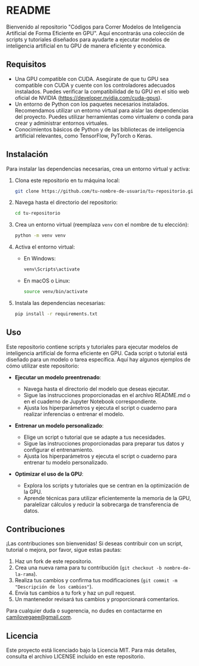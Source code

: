 # README

Bienvenido al repositorio "Códigos para Correr Modelos de Inteligencia Artificial de Forma Eficiente en GPU". Aquí encontrarás una colección de scripts y tutoriales diseñados para ayudarte a ejecutar modelos de inteligencia artificial en tu GPU de manera eficiente y económica.

## Requisitos

- Una GPU compatible con CUDA. Asegúrate de que tu GPU sea compatible con CUDA y cuente con los controladores adecuados instalados. Puedes verificar la compatibilidad de tu GPU en el sitio web oficial de NVIDIA (https://developer.nvidia.com/cuda-gpus).
- Un entorno de Python con los paquetes necesarios instalados. Recomendamos utilizar un entorno virtual para aislar las dependencias del proyecto. Puedes utilizar herramientas como virtualenv o conda para crear y administrar entornos virtuales.
- Conocimientos básicos de Python y de las bibliotecas de inteligencia artificial relevantes, como TensorFlow, PyTorch o Keras.

## Instalación

Para instalar las dependencias necesarias, crea un entorno virtual y activa:

1. Clona este repositorio en tu máquina local:

   ```bash
   git clone https://github.com/tu-nombre-de-usuario/tu-repositorio.git
   ```

2. Navega hasta el directorio del repositorio:

   ```bash
   cd tu-repositorio
   ```

3. Crea un entorno virtual (reemplaza `venv` con el nombre de tu elección):

   ```bash
   python -m venv venv
   ```

4. Activa el entorno virtual:

   - En Windows:

     ```bash
     venv\Scripts\activate
     ```

   - En macOS o Linux:

     ```bash
     source venv/bin/activate
     ```

5. Instala las dependencias necesarias:

   ```bash
   pip install -r requirements.txt
   ```

## Uso

Este repositorio contiene scripts y tutoriales para ejecutar modelos de inteligencia artificial de forma eficiente en GPU. Cada script o tutorial está diseñado para un modelo o tarea específica. Aquí hay algunos ejemplos de cómo utilizar este repositorio:

- **Ejecutar un modelo preentrenado**:
   - Navega hasta el directorio del modelo que deseas ejecutar.
   - Sigue las instrucciones proporcionadas en el archivo README.md o en el cuaderno de Jupyter Notebook correspondiente.
   - Ajusta los hiperparámetros y ejecuta el script o cuaderno para realizar inferencias o entrenar el modelo.

- **Entrenar un modelo personalizado**:
   - Elige un script o tutorial que se adapte a tus necesidades.
   - Sigue las instrucciones proporcionadas para preparar tus datos y configurar el entrenamiento.
   - Ajusta los hiperparámetros y ejecuta el script o cuaderno para entrenar tu modelo personalizado.

- **Optimizar el uso de la GPU**:
   - Explora los scripts y tutoriales que se centran en la optimización de la GPU.
   - Aprende técnicas para utilizar eficientemente la memoria de la GPU, paralelizar cálculos y reducir la sobrecarga de transferencia de datos.

## Contribuciones

¡Las contribuciones son bienvenidas! Si deseas contribuir con un script, tutorial o mejora, por favor, sigue estas pautas:

1. Haz un fork de este repositorio.
2. Crea una nueva rama para tu contribución (`git checkout -b nombre-de-la-rama`).
3. Realiza tus cambios y confirma tus modificaciones (`git commit -m "Descripción de los cambios"`).
4. Envía tus cambios a tu fork y haz un pull request.
5. Un mantenedor revisará tus cambios y proporcionará comentarios.

Para cualquier duda o sugerencia, no dudes en contactarme en camilovegaee@gmail.com.

## Licencia

Este proyecto está licenciado bajo la Licencia MIT. Para más detalles, consulta el archivo LICENSE incluido en este repositorio.
